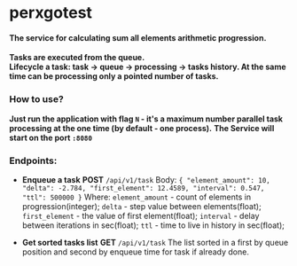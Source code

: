 # perxgotest

#### The service for calculating sum all elements arithmetic progression.

**Tasks are executed from the queue.\
Lifecycle a task: task -> queue -> processing -> tasks history.
At the same time can be processing only a pointed number of tasks.**

### How to use?

**Just run the application with flag `N` - it's a maximum number parallel task processing at the one time (by default - one process).**
**The Service will start on the port `:8080`**

### Endpoints:

- **Enqueue a task**
  **POST** `/api/v1/task`
  Body: `{ "element_amount": 10, "delta": -2.784, "first_element": 12.4589, "interval": 0.547, "ttl": 500000 }`
  Where:
  `element_amount` - count of elements in progression(integer);
  `delta` - step value between elements(float);
  `first_element` - the value of first element(float);
  `interval` - delay between iterations in sec(float);
  `ttl` - time to live in history in sec(float);

- **Get sorted tasks list**
  **GET** `/api/v1/task`
  The list sorted in a first by queue position and second by enqueue time for task if already done.
